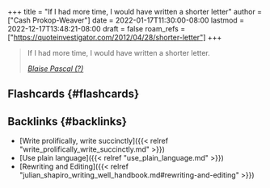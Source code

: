 +++
title = "If I had more time, I would have written a shorter letter"
author = ["Cash Prokop-Weaver"]
date = 2022-01-17T11:30:00-08:00
lastmod = 2022-12-17T13:48:21-08:00
draft = false
roam_refs = ["https://quoteinvestigator.com/2012/04/28/shorter-letter"]
+++

> If I had more time, I would have written a shorter letter.
>
> _[Blaise Pascal (?)](https://quoteinvestigator.com/2012/04/28/shorter-letter)_


## Flashcards {#flashcards}


## Backlinks {#backlinks}

-   [Write prolifically, write succinctly]({{< relref "write_prolifically_write_succinctly.md" >}})
-   [Use plain language]({{< relref "use_plain_language.md" >}})
-   [Rewriting and Editing]({{< relref "julian_shapiro_writing_well_handbook.md#rewriting-and-editing" >}})
